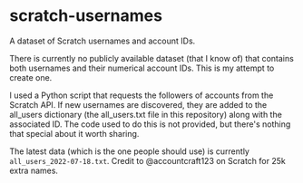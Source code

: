 # scratch-usernames
A dataset of Scratch usernames and account IDs.

There is currently no publicly available dataset (that I know of) that contains both usernames and their numerical account IDs. This is my attempt to create one.

I used a Python script that requests the followers of accounts from the Scratch API. If new usernames are discovered, they are added to the all_users dictionary (the all_users.txt file in this repository) along with the associated ID. The code used to do this is not provided, but there's nothing that special about it worth sharing.

The latest data (which is the one people should use) is currently `all_users_2022-07-18.txt`. 
Credit to @accountcraft123 on Scratch for 25k extra names.
